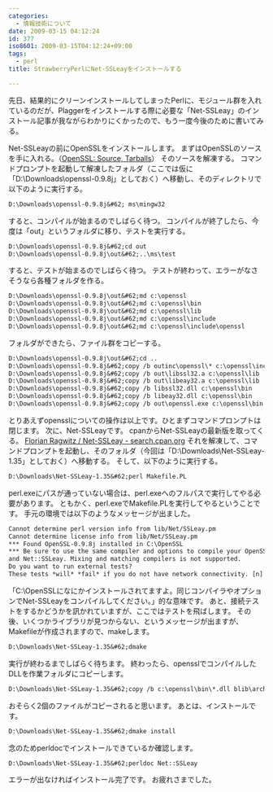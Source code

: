 ```yaml
---
categories:
  - 情報技術について
date: 2009-03-15 04:12:24
id: 377
iso8601: 2009-03-15T04:12:24+09:00
tags:
  - perl
title: StrawberryPerlにNet-SSLeayをインストールする

---
```


<p>先日、結果的にクリーンインストールしてしまったPerlに、モジュール群を入れているのだが、Plaggerをインストールする際に必要な「Net-SSLeay」のインストール記事が我ながらわかりにくかったので、もう一度今後のために書いてみる。</p>

<p>
Net-SSLeayの前にOpenSSLをインストールします。
まずはOpenSSLのソースを手に入れる。（<a href="http://www.openssl.org/source/">OpenSSL: Source, Tarballs</a>）
そのソースを解凍する。
コマンドプロンプトを起動して解凍したフォルダ（ここでは仮に「D:&#92;Downloads&#92;openssl-0.9.8j」としておく）へ移動し、そのディレクトリで以下のように実行する。</p>

```default
D:\Downloads\openssl-0.9.8j&#62; ms\mingw32
```

<p>すると、コンパイルが始まるのでしばらく待つ。
コンパイルが終了したら、今度は「out」というフォルダに移り、テストを実行する。</p>

```default
D:\Downloads\openssl-0.9.8j&#62;cd out
D:\Downloads\openssl-0.9.8j\out&#62;..\ms\test
```

<p>すると、テストが始まるのでしばらく待つ。
テストが終わって、エラーがなさそうなら各種フォルダを作る。</p>

```default
D:\Downloads\openssl-0.9.8j\out&#62;md c:\openssl
D:\Downloads\openssl-0.9.8j\out&#62;md c:\openssl\bin
D:\Downloads\openssl-0.9.8j\out&#62;md c:\openssl\lib
D:\Downloads\openssl-0.9.8j\out&#62;md c:\openssl\include
D:\Downloads\openssl-0.9.8j\out&#62;md c:\openssl\include\openssl
```

<p>フォルダができたら、ファイル群をコピーする。</p>

```default
D:\Downloads\openssl-0.9.8j\out&#62;cd ..
D:\Downloads\openssl-0.9.8j&#62;copy /b outinc\openssl\* c:\openssl\include\openssl
D:\Downloads\openssl-0.9.8j&#62;copy /b out\libssl32.a c:\openssl\lib
D:\Downloads\openssl-0.9.8j&#62;copy /b out\libeay32.a c:\openssl\lib
D:\Downloads\openssl-0.9.8j&#62;copy /b libssl32.dll c:\openssl\bin
D:\Downloads\openssl-0.9.8j&#62;copy /b libeay32.dll c:\openssl\bin
D:\Downloads\openssl-0.9.8j&#62;copy /b out\openssl.exe c:\openssl\bin
```

<p>とりあえずopensslについての操作は以上です。ひとまずコマンドプロンプトは閉じます。
次に、Net-SSLeayです。
cpanからNet-SSLeayの最新版を取ってくる。
<a href="http://search.cpan.org/dist/Net-SSLeay/">Florian Ragwitz / Net-SSLeay - search.cpan.org</a>
それを解凍して、コマンドプロンプトを起動し、そのフォルダ（今回は「D:&#92;Downloads&#92;Net-SSLeay-1.35」としておく）へ移動する。
そして、以下のように実行する。</p>

```default
D:\Downloads\Net-SSLeay-1.35&#62;perl Makefile.PL
```

<p>perl.exeにパスが通っていない場合は、perl.exeへのフルパスで実行してやる必要があります。
ともかく、perl.exeでMakefile.PLを実行してやるということです。
手元の環境では以下のようなメッセージが出ました。</p>

```default
Cannot determine perl version info from lib/Net/SSLeay.pm
Cannot determine license info from lib/Net/SSLeay.pm
*** Found OpenSSL-0.9.8j installed in C:\OpenSSL
*** Be sure to use the same compiler and options to compile your OpenSSL, perl,
and Net::SSLeay. Mixing and matching compilers is not supported.
Do you want to run external tests?
These tests *will* *fail* if you do not have network connectivity. [n]
```

<p>「C:&#92;OpenSSLになにかインストールされてますよ。同じコンパイラやオプションでNet-SSLeayをコンパイルしてください。」的な意味です。
あと、接続テストをするかどうかを訊かれていますが、ここではテストを飛ばします。
その後、いくつかライブラリが見つからない、というメッセージが出ますが、Makefileが作成されますので、makeします。</p>

```default
D:\Downloads\Net-SSLeay-1.35&#62;dmake
```

<p>実行が終わるまでしばらく待ちます。
終わったら、opensslでコンパイルしたDLLを作業フォルダにコピーします。</p>

```default
D:\Downloads\Net-SSLeay-1.35&#62;copy /b c:\openssl\bin\*.dll blib\arch\auto\Net\SSLeay
```

<p>おそらく2個のファイルがコピーされると思います。
あとは、インストールです。</p>

```default
D:\Downloads\Net-SSLeay-1.35&#62;dmake install
```

<p>念のためperldocでインストールできているか確認します。</p>

```default
D:\Downloads\Net-SSLeay-1.35&#62;perldoc Net::SSLeay
```

<p>エラーが出なければインストール完了です。
お疲れさまでした。</p>
    	